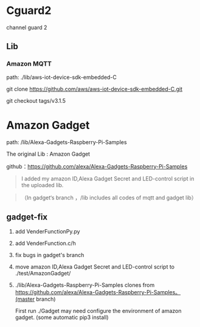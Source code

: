 # Cguard2

channel guard 2

## Lib

### Amazon MQTT

path: ./lib/aws-iot-device-sdk-embedded-C

git clone https://github.com/aws/aws-iot-device-sdk-embedded-C.git

git checkout tags/v3.1.5



# Amazon Gadget

path: /lib/Alexa-Gadgets-Raspberry-Pi-Samples

The original Lib : Amazon Gadget

github：https://github.com/alexa/Alexa-Gadgets-Raspberry-Pi-Samples

> I added my amazon ID,Alexa Gadget Secret and LED-control script in the uploaded lib.

> （In gadget‘s branch ，/lib includes all codes of mqtt and gadget lib）



## gadget-fix

1. add VenderFunctionPy.py

2. add VenderFunction.c/h

3. fix bugs in gadget's branch

4. move amazon ID,Alexa Gadget Secret and LED-control script to   ./test/AmazonGadget/

5. ./lib/Alexa-Gadgets-Raspberry-Pi-Samples clones from  https://github.com/alexa/Alexa-Gadgets-Raspberry-Pi-Samples。(master branch)

   First run ./Gadget may need  configure the environment of amazon gadget. (some automatic pip3 install)
